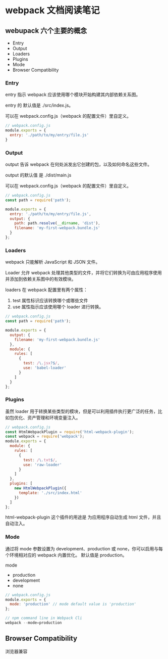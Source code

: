 # webpack 文档阅读笔记

## webupack 六个主要的概念

- Entry
- Output
- Loaders
- Plugins
- Mode
- Browser Compatibility

### Entry

entry 指示 webpack 应该使用哪个模块开始构建其内部依赖关系图。

entry 的 默认值是 ./src/index.js。

可以在 webpack.config.js（webpack 的配置文件）里自定义。

``` js
// webpack.config.js
module.exports = {
  entry: './path/to/my/entry/file.js'
}

```

### Output

output 告诉 webpack 在何处派发出它创建的包，以及如何命名这些文件。

output 的默认值 是 ./dist/main.js

可以在 webpack.config.js（webpack 的配置文件）里自定义。

``` js
// webpack.config.js
const path = require('path');

module.exports = {
  entry: './path/to/my/entry/file.js',
  output: {
    path: path.resolve(__dirname, 'dist'),
    filename: 'my-first-webpack.bundle.js'
  }
};
```

### Loaders

webpack 只能解析 JavaScript 和 JSON 文件。

Loader 允许 webpack 处理其他类型的文件，并将它们转换为可由应用程序使用并添加到依赖关系图中的有效模块。

loaders 在 webpack 配置里有两个属性：

1. test 属性标识应该转换哪个或哪些文件
2. use 属性指示应该使用哪个 loader 进行转换。

``` js
// webpack.config.js
const path = require('path');

module.exports = {
  output: {
    filename: 'my-first-webpack.bundle.js'
  },
  module: {
    rules: [
      {
        test: /\.jsx?$/,
        use: 'babel-loader'
      }
    ]
  }
};
```

### Plugins

虽然 loader 用于转换某些类型的模块，但是可以利用插件执行更广泛的任务，比如包优化、资产管理和环境变量注入。

``` js
// webpack.config.js
const HtmlWebpackPlugin = require('html-webpack-plugin');
const webpack = require('webpack');
module.exports = {
  module: {
    rules: [
      {
        test: /\.txt$/,
        use: 'raw-loader'
      }
    ]
  },
  plugins: [
    new HtmlWebpackPlugin({
      template: './src/index.html'
    })
  ]
};
```

html-webpack-plugin 这个插件的用途是 为应用程序自动生成 html 文件，并且自动注入。

### Mode

通过将 mode 参数设置为 development、production 或 none，你可以启用与每个环境相对应的 webpack 内置优化。 默认值是 production。

mode

- production
- development
- none

``` js
// webpack.config.js
module.exports = {
  mode: 'production' // mode default value is 'production'
};
```

``` js
// npm command line in Webpack Cli
webpack --mode=production
```

## Browser Compatibility

浏览器兼容